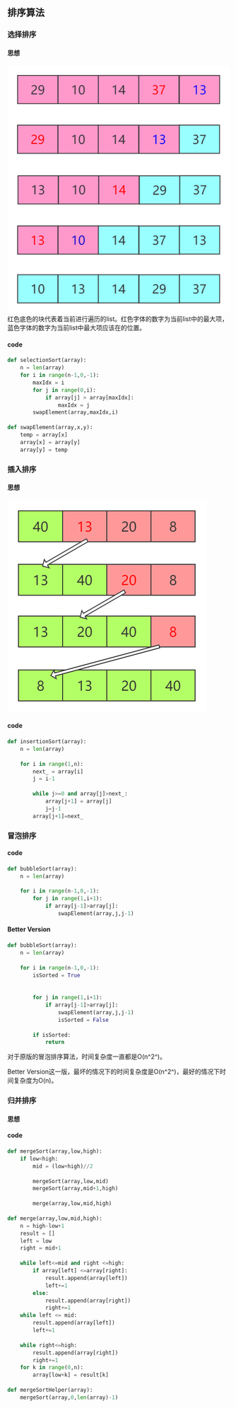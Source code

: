 ## 排序算法

### 选择排序

#### 思想
![本地路径](选择排序.png "相对路径演示")
红色底色的块代表着当前进行遍历的list。红色字体的数字为当前list中的最大项，蓝色字体的数字为当前list中最大项应该在的位置。
#### code
```python
def selectionSort(array):
    n = len(array)
    for i in range(n-1,0,-1):
        maxIdx = i
        for j in range(0,i):
            if array[j] > array[maxIdx]:
                maxIdx = j
        swapElement(array,maxIdx,i)

def swapElement(array,x,y):
    temp = array[x]
    array[x] = array[y]
    array[y] = temp
```

### 插入排序

#### 思想
![本地路径](插入排序.png "相对路径演示")
#### code
```python
def insertionSort(array):
    n = len(array)

    for i in range(1,n):
        next_ = array[i]
        j = i-1

        while j>=0 and array[j]>next_:
            array[j+1] = array[j]
            j=j-1
        array[j+1]=next_
```

### 冒泡排序

#### code
```python
def bubbleSort(array):
    n = len(array)

    for i in range(n-1,0,-1):
        for j in range(1,i+1):
            if array[j-1]>array[j]:
                swapElement(array,j,j-1)
```
#### Better Version
```python
def bubbleSort(array):
    n = len(array)

    for i in range(n-1,0,-1):
        isSorted = True


        for j in range(1,i+1):
            if array[j-1]>array[j]:
                swapElement(array,j,j-1)
                isSorted = False
        
        if isSorted:
            return
```
对于原版的冒泡排序算法，时间复杂度一直都是O(n^2^)。

Better Version这一版，最坏的情况下的时间复杂度是O(n^2^)，最好的情况下时间复杂度为O(n)。

### 归并排序

#### 思想

#### code
```python
def mergeSort(array,low,high):
    if low<high:
        mid = (low+high)//2

        mergeSort(array,low,mid)
        mergeSort(array,mid+1,high)

        merge(array,low,mid,high)

def merge(array,low,mid,high):
    n = high-low+1
    result = []
    left = low
    right = mid+1

    while left<=mid and right <=high:
        if array[left] <=array[right]:
            result.append(array[left])
            left+=1
        else:
            result.append(array[right])
            right+=1
    while left <= mid:
        result.append(array[left])
        left+=1

    while right<=high:
        result.append(array[right])
        right+=1
    for k in range(0,n):
        array[low+k] = result[k]

def mergeSortHelper(array):
    mergeSort(array,0,len(array)-1)
```